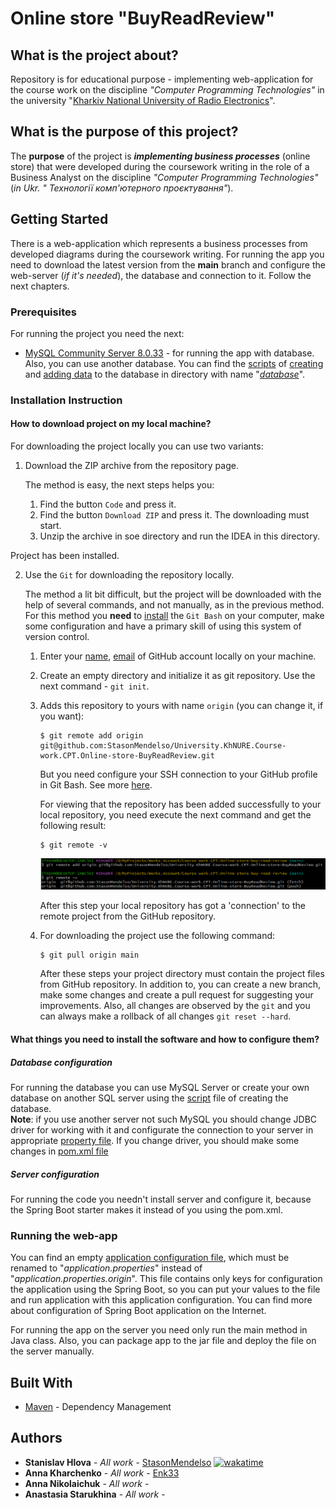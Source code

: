 # Online store "BuyReadReview"

## What is the project about?

Repository is for educational purpose - implementing web-application for the course work on the discipline *"Computer
Programming Technologies"* in
the university "[Kharkiv National University of Radio Electronics][1]".

## What is the purpose of this project?

The **purpose** of the project is ***implementing business processes*** (online store) that were developed during the
coursework writing in the role of a Business Analyst on the discipline *"Computer Programming Technologies"* (*in Ukr. "
Технології комп'ютерного проєктування"*).

## Getting Started

There is a web-application which represents a business processes from developed diagrams during the coursework writing.
For running the app you need to download the latest version from the **main** branch and configure the web-server (*if it's needed*),
the database and connection to it. Follow the next chapters.

### Prerequisites

For running the project you need the next:

* [MySQL Community Server 8.0.33](https://dev.mysql.com/) - for running the app with database. Also, you can use another database.
  You can find the [scripts](database/sql) of [creating](database/sql/creation_database.sql) and [adding data](database/sql/adding_data.sql) to the database in directory with name "*[database](database/sql)*".


### Installation Instruction

#### How to download project on my local machine?

For downloading the project locally you can use two variants:

1. Download the ZIP archive from the repository page.

   The method is easy, the next steps helps you:
   1. Find the button `Code` and press it.
   2. Find the button `Download ZIP` and press it. The downloading must start.
   3. Unzip the archive in soe directory and run the IDEA in this directory.

Project has been installed.

2. Use the `Git` for downloading the repository locally.

   The method a lit bit difficult, but the project will be downloaded with the help
   of several commands, and not manually, as in the previous method. For this method
   you **need** to [install][4] the `Git Bash` on your computer, make some configuration and have a primary skill of
   using this system of version control.
   1. Enter your [name][5], [email][6] of GitHub account locally on your machine.
   2. Create an empty directory and initialize it as git repository. Use the next
      command - `git init`.
   3. Adds this repository to yours with name `origin` (you can change it, if you want):
       ```
      $ git remote add origin git@github.com:StasonMendelso/University.KhNURE.Course-work.CPT.Online-store-BuyReadReview.git
      ```
      But you need configure your SSH connection to your GitHub profile in Git Bash. See more [here][7].

      For viewing that the repository has been added successfully to your local
      repository, you need execute the next command and get the following result:
      ```
      $ git remote -v
      ```
      ![git remote repository](readme/images/addRemoteOrigin.png)

      After this step your local repository has got a 'connection' to the remote
      project from the GitHub repository.
   4. For downloading the project use the following command:
      ```
      $ git pull origin main
      ```
      After these steps your project directory must contain the project files from
      GitHub repository. In addition to, you can create a new branch, make some
      changes and create a pull request for suggesting your improvements. Also, all
      changes are observed by the `git` and you can always make a rollback of
      all changes `git reset --hard`.

#### What things you need to install the software and how to configure them?

##### Database configuration

For running the database you can use MySQL Server or create your own database on another SQL server
using the [script](database/sql/creation_database.sql) file of creating the database.
<br>
**Note**: if you use another server not such
MySQL you should change JDBC driver for working with it and configurate the connection to your
server in appropriate [property file](src/main/resources/application.yaml). If you change driver, you should
make some changes in [pom.xml file](pom.xml)
<br>

##### Server configuration

For running the code you needn't install server and configure it, because the Spring Boot starter
makes it instead of you using the pom.xml.

### Running the web-app
You can find an empty [application configuration file](src/main/resources/application.yaml.origin),
which must be renamed to "*application.properties*" instead of "*application.properties.origin*". This file
contains only keys for configuration the application using the Spring Boot, so you can put your values to the file and run
application with this application configuration. You can find more about configuration of Spring Boot application on
the Internet.

For running the app on the server you need only run the main method in Java class. Also, you can
package app to the jar file and deploy the file on the server manually.

[//]: # (## Examples of web-application's pages. Endpoints.)

[//]: # ()
[//]: # (If you want to open them in browser you need to enter one of the two URL:)

[//]: # ()
[//]: # (* "**localhost:{port}/{applicationContext}/people**" - to open a page with all peoples;)

[//]: # (* "**localhost:{port}/{applicationContext}/books**" - to open a page with all books,)

[//]: # ()
[//]: # (where  **{port}** - is a port, on which you server is running; **{applicationContext}** - is an application)

[//]: # (context name, which you give in your application configuration for this app.)

[//]: # ()
[//]: # (Here you can find the screenshots of the web-application:)

[//]: # ()
[//]: # (![]&#40;images/web-application-examples/PageWithABookWhichWasntTaken.png&#41;)

[//]: # ()
[//]: # (You can find more photos [here]&#40;images/web-application-examples&#41;.)

## Built With

* [Maven](https://maven.apache.org/) - Dependency Management

## Authors

* **Stanislav Hlova** - *All
  work* - [StasonMendelso](https://github.com/StasonMendelso) [![wakatime](https://wakatime.com/badge/user/b33e0124-90c1-44a9-95a8-0f09b324ad70/project/413c52eb-eef3-4d59-ad1f-9516bdffbf60.svg)](https://wakatime.com/badge/user/b33e0124-90c1-44a9-95a8-0f09b324ad70/project/413c52eb-eef3-4d59-ad1f-9516bdffbf60)
* **Anna Kharchenko** - *All work* - [Enk33](https://github.com/Enk33)
* **Anna Nikolaichuk** - *All work* - [](https://github.com/)
* **Anastasia Starukhina** - *All work* - [](https://github.com/)

[1]:https://nure.ua/

[4]:https://git-scm.com/downloads

[5]:https://docs.github.com/en/get-started/getting-started-with-git/setting-your-username-in-git

[6]:https://docs.github.com/en/account-and-profile/setting-up-and-managing-your-personal-account-on-github/managing-email-preferences/setting-your-commit-email-address

[7]:https://docs.github.com/en/authentication/connecting-to-github-with-ssh

[8]:https://stasonmendelso.github.io/University.KhNURE.Web-T.Practice-Final-project.French-bulldog-landing-page/